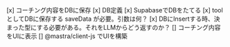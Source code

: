 [x] コーチング内容をDBに保存
  [x] DB定義
  [x] SupabaseでDBをたてる
  [x] toolとしてDBに保存する saveData が必要。引数は何？
  [x] DBにInsertする時、決まった型にする必要がある。それをLLMからどう返すのか？
[] コーチング内容をUIに表示
  [] @mastra/client-js でUIを構築